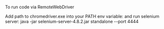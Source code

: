 To run code via RemoteWebDriver

Add path to chromedriver.exe into your PATH env variable:
and run selenium server:
java -jar selenium-server-4.8.2.jar standalone --port 4444